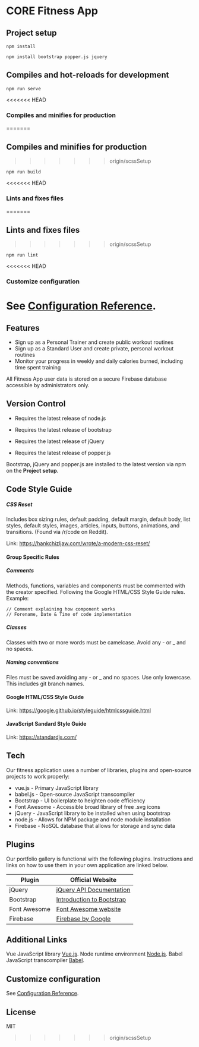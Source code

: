 # CORE Fitness App

## Project setup
```
npm install
```
```
npm install bootstrap popper.js jquery
```

## Compiles and hot-reloads for development
```
npm run serve
```

<<<<<<< HEAD
### Compiles and minifies for production
=======
## Compiles and minifies for production
>>>>>>> origin/scssSetup
```
npm run build
```

<<<<<<< HEAD
### Lints and fixes files
=======
## Lints and fixes files
>>>>>>> origin/scssSetup
```
npm run lint
```

<<<<<<< HEAD
### Customize configuration
See [Configuration Reference](https://cli.vuejs.org/config/).
=======
## Features

  - Sign up as a Personal Trainer and create public workout routines
  - Sign up as a Standard User and create private, personal workout routines
  - Monitor your progress in weekly and daily calories burned, including time spent training

All Fitness App user data is stored on a secure Firebase database accessible by administrators only.

## Version Control

  - Requires the latest release of node.js
   

  - Requires the latest release of bootstrap
  - Requires the latest release of jQuery
  - Requires the latest release of popper.js

Bootstrap, jQuery and popper.js are installed to the latest version via npm on the __Project setup__.

## Code Style Guide
##### CSS Reset

Includes box sizing rules, default padding, default margin, default body, list styles, default styles, images, articles, inputs, buttons, animations, and transitions. (Found via /r/code on Reddit).

Link: https://hankchizljaw.com/wrote/a-modern-css-reset/

#### Group Specific Rules
##### Comments
Methods, functions, variables and components must be commented with the creator specified. Following the Google HTML/CSS Style Guide rules.
Example: 
```
// Comment explaining how component works
// Forename, Date & Time of code implementation
```
##### Classes
Classes with two or more words must be camelcase. Avoid any - or _ and no spaces.

##### Naming conventions
Files must be saved avoiding any - or _ and no spaces. Use only lowercase. This includes git branch names.

#### Google HTML/CSS Style Guide
Link: https://google.github.io/styleguide/htmlcssguide.html

#### JavaScript Sandard Style Guide
Link: https://standardjs.com/


## Tech
Our fitness application uses a number of libraries, plugins and open-source projects to work properly:

* vue.js - Primary JavaScript library
* babel.js - Open-source JavaScript transcompiler
* Bootstrap - UI boilerplate to heighten code efficiency
* Font Awesome - Accessible broad library of free .svg icons
* jQuery - JavaScript library to be installed when using bootstrap
* node.js - Allows for NPM package and node module installation
* Firebase - NoSQL database that allows for storage and sync data

## Plugins

Our portfolio gallery is functional with the following plugins. Instructions and links on how to use them in your own application are linked below.

| Plugin |Official Website |
| ------ | ------ |
| jQuery | [jQuery API Documentation][jqry] |
| Bootstrap | [Introduction to Bootstrap][boot] |
| Font Awesome | [Font Awesome website][font] |
| Firebase | [Firebase by Google][fire] |

## Additional Links
Vue JavaScript library [Vue.js][vues].
Node runtime environment [Node.js][node].
Babel JavaScript transcompiler [Babel][babl].

## Customize configuration
See [Configuration Reference][vcli].

License
----

MIT

   [vcli]: <https://cli.vuejs.org/config/>
   [boot]: <https://getbootstrap.com/docs/4.5/getting-started/introduction/>
   [fire]: <https://firebase.google.com/>
   [jqry]: <https://api.jquery.com/>
   [font]: <https://fontawesome.com/>
   [node]: <https://nodejs.org/>
   [babl]: <https://babeljs.io/>
   [vues]: <https://vuejs.org/>
>>>>>>> origin/scssSetup
